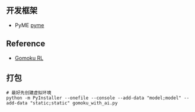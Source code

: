 ## 开发框架

- PyME [pyme](https://www.py-me.com/)

## Reference

- [Gomoku RL](https://github.com/hesic73/gomoku_rl.git)

## 打包

```shell
# 最好先创建虚拟环境
python -m PyInstaller --onefile --console --add-data "model;model" --add-data "static;static" gomoku_with_ai.py
```